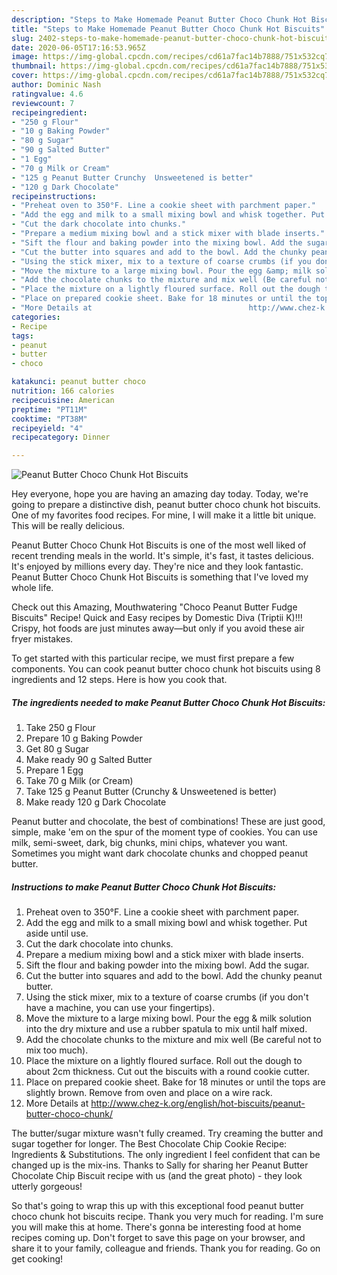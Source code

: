 ```yaml
---
description: "Steps to Make Homemade Peanut Butter Choco Chunk Hot Biscuits"
title: "Steps to Make Homemade Peanut Butter Choco Chunk Hot Biscuits"
slug: 2402-steps-to-make-homemade-peanut-butter-choco-chunk-hot-biscuits
date: 2020-06-05T17:16:53.965Z
image: https://img-global.cpcdn.com/recipes/cd61a7fac14b7888/751x532cq70/peanut-butter-choco-chunk-hot-biscuits-recipe-main-photo.jpg
thumbnail: https://img-global.cpcdn.com/recipes/cd61a7fac14b7888/751x532cq70/peanut-butter-choco-chunk-hot-biscuits-recipe-main-photo.jpg
cover: https://img-global.cpcdn.com/recipes/cd61a7fac14b7888/751x532cq70/peanut-butter-choco-chunk-hot-biscuits-recipe-main-photo.jpg
author: Dominic Nash
ratingvalue: 4.6
reviewcount: 7
recipeingredient:
- "250 g Flour"
- "10 g Baking Powder"
- "80 g Sugar"
- "90 g Salted Butter"
- "1 Egg"
- "70 g Milk or Cream"
- "125 g Peanut Butter Crunchy  Unsweetened is better"
- "120 g Dark Chocolate"
recipeinstructions:
- "Preheat oven to 350°F. Line a cookie sheet with parchment paper."
- "Add the egg and milk to a small mixing bowl and whisk together. Put aside until use."
- "Cut the dark chocolate into chunks."
- "Prepare a medium mixing bowl and a stick mixer with blade inserts."
- "Sift the flour and baking powder into the mixing bowl. Add the sugar."
- "Cut the butter into squares and add to the bowl. Add the chunky peanut butter."
- "Using the stick mixer, mix to a texture of coarse crumbs (if you don&#39;t have a machine, you can use your fingertips)."
- "Move the mixture to a large mixing bowl. Pour the egg &amp; milk solution into the dry mixture and use a rubber spatula to mix until half mixed."
- "Add the chocolate chunks to the mixture and mix well (Be careful not to mix too much)."
- "Place the mixture on a lightly floured surface. Roll out the dough to about 2cm thickness. Cut out the biscuits with a round cookie cutter."
- "Place on prepared cookie sheet. Bake for 18 minutes or until the tops are slightly brown. Remove from oven and place on a wire rack."
- "More Details at                                   http://www.chez-k.org/english/hot-biscuits/peanut-butter-choco-chunk/"
categories:
- Recipe
tags:
- peanut
- butter
- choco

katakunci: peanut butter choco 
nutrition: 166 calories
recipecuisine: American
preptime: "PT11M"
cooktime: "PT38M"
recipeyield: "4"
recipecategory: Dinner

---
```



![Peanut Butter Choco Chunk Hot Biscuits](https://img-global.cpcdn.com/recipes/cd61a7fac14b7888/751x532cq70/peanut-butter-choco-chunk-hot-biscuits-recipe-main-photo.jpg)

Hey everyone, hope you are having an amazing day today. Today, we're going to prepare a distinctive dish, peanut butter choco chunk hot biscuits. One of my favorites food recipes. For mine, I will make it a little bit unique. This will be really delicious.

Peanut Butter Choco Chunk Hot Biscuits is one of the most well liked of recent trending meals in the world. It's simple, it's fast, it tastes delicious. It's enjoyed by millions every day. They're nice and they look fantastic. Peanut Butter Choco Chunk Hot Biscuits is something that I've loved my whole life.

Check out this Amazing, Mouthwatering &#34;Choco Peanut Butter Fudge Biscuits&#34; Recipe! Quick and Easy recipes by Domestic Diva (Triptii K)!!! Crispy, hot foods are just minutes away—but only if you avoid these air fryer mistakes.


To get started with this particular recipe, we must first prepare a few components. You can cook peanut butter choco chunk hot biscuits using 8 ingredients and 12 steps. Here is how you cook that.

<!--inarticleads1-->

##### The ingredients needed to make Peanut Butter Choco Chunk Hot Biscuits:

1. Take 250 g Flour
1. Prepare 10 g Baking Powder
1. Get 80 g Sugar
1. Make ready 90 g Salted Butter
1. Prepare 1 Egg
1. Take 70 g Milk (or Cream)
1. Take 125 g Peanut Butter (Crunchy &amp; Unsweetened is better)
1. Make ready 120 g Dark Chocolate


Peanut butter and chocolate, the best of combinations! These are just good, simple, make &#39;em on the spur of the moment type of cookies. You can use milk, semi-sweet, dark, big chunks, mini chips, whatever you want. Sometimes you might want dark chocolate chunks and chopped peanut butter. 

<!--inarticleads2-->

##### Instructions to make Peanut Butter Choco Chunk Hot Biscuits:

1. Preheat oven to 350°F. Line a cookie sheet with parchment paper.
1. Add the egg and milk to a small mixing bowl and whisk together. Put aside until use.
1. Cut the dark chocolate into chunks.
1. Prepare a medium mixing bowl and a stick mixer with blade inserts.
1. Sift the flour and baking powder into the mixing bowl. Add the sugar.
1. Cut the butter into squares and add to the bowl. Add the chunky peanut butter.
1. Using the stick mixer, mix to a texture of coarse crumbs (if you don&#39;t have a machine, you can use your fingertips).
1. Move the mixture to a large mixing bowl. Pour the egg &amp; milk solution into the dry mixture and use a rubber spatula to mix until half mixed.
1. Add the chocolate chunks to the mixture and mix well (Be careful not to mix too much).
1. Place the mixture on a lightly floured surface. Roll out the dough to about 2cm thickness. Cut out the biscuits with a round cookie cutter.
1. Place on prepared cookie sheet. Bake for 18 minutes or until the tops are slightly brown. Remove from oven and place on a wire rack.
1. More Details at                                   http://www.chez-k.org/english/hot-biscuits/peanut-butter-choco-chunk/


The butter/sugar mixture wasn&#39;t fully creamed. Try creaming the butter and sugar together for longer. The Best Chocolate Chip Cookie Recipe: Ingredients &amp; Substitutions. The only ingredient I feel confident that can be changed up is the mix-ins. Thanks to Sally for sharing her Peanut Butter Chocolate Chip Biscuit recipe with us (and the great photo) - they look utterly gorgeous! 

So that's going to wrap this up with this exceptional food peanut butter choco chunk hot biscuits recipe. Thank you very much for reading. I'm sure you will make this at home. There's gonna be interesting food at home recipes coming up. Don't forget to save this page on your browser, and share it to your family, colleague and friends. Thank you for reading. Go on get cooking!
